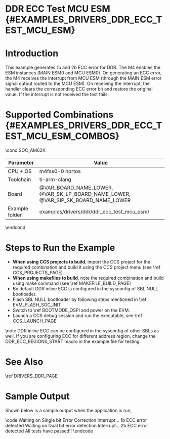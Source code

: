 # DDR ECC Test MCU ESM {#EXAMPLES_DRIVERS_DDR_ECC_TEST_MCU_ESM}

# Introduction

This example generates 1b and 2b ECC error for DDR. The M4 enables the
ESM instances (MAIN ESM0 and MCU ESM0).
On generating an ECC error, the M4 receives the interrupt from MCU ESM
(through the MAIN ESM error signal output routed to the MCU ESM).
On receiving the interrupt, the handler clears the corresponding ECC error bit and restore the original value.
If the interrupt is not received the test fails.

# Supported Combinations {#EXAMPLES_DRIVERS_DDR_ECC_TEST_MCU_ESM_COMBOS}

\cond SOC_AM62X

 Parameter      | Value
 ---------------|-----------
 CPU + OS       | m4fss0-0 nortos
 Toolchain      | ti-arm-clang
 Board          | @VAR_BOARD_NAME_LOWER, @VAR_SK_LP_BOARD_NAME_LOWER, @VAR_SIP_SK_BOARD_NAME_LOWER
 Example folder | examples/drivers/ddr/ddr_ecc_test_mcu_esm/

\endcond

# Steps to Run the Example

- **When using CCS projects to build**, import the CCS project for the required combination
  and build it using the CCS project menu (see \ref CCS_PROJECTS_PAGE).
- **When using makefiles to build**, note the required combination and build using
  make command (see \ref MAKEFILE_BUILD_PAGE)
- By default DDR inline ECC is configured in the sysconfig of SBL NULL bootloader.
- Flash SBL NULL bootloader by following steps mentioned in \ref EVM_FLASH_SOC_INIT
- Switch to \ref BOOTMODE_OSPI and power on the EVM.
- Launch a CCS debug session and run the executable, see \ref CCS_LAUNCH_PAGE

\note DDR inline ECC can be configured in the sysconfig of other SBLs as well. If you are configuring ECC for different
address region, change the DDR_ECC_REGION0_START macro in the example file for testing.

# See Also

\ref DRIVERS_DDR_PAGE

# Sample Output

Shown below is a sample output when the application is run,

\code
Waiting on Single bit Error Correction Interrupt...
1b ECC error detected
Waiting on Dual bit error detection Interrupt...
2b ECC error detected
All tests have passed!!
\endcode
